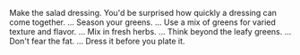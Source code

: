 Make the salad dressing. You'd be surprised how quickly a dressing can come together. ...
Season your greens. ...
Use a mix of greens for varied texture and flavor. ...
Mix in fresh herbs. ...
Think beyond the leafy greens. ...
Don't fear the fat. ...
Dress it before you plate it.